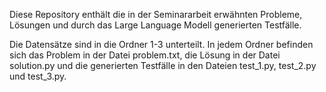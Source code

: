 Diese Repository enthält die in der Seminararbeit erwähnten Probleme, Lösungen und durch das Large Language Modell generierten Testfälle.

Die Datensätze sind in die Ordner 1-3 unterteilt.
In jedem Ordner befinden sich das Problem in der Datei problem.txt, die Lösung in der Datei solution.py und die generierten Testfälle in den Dateien test_1.py, test_2.py und test_3.py.
